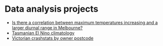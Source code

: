 # Data analysis projects

* [Is there a correlation between maximum temperatures increasing and a larger diurnal range in Melbourne?](https://github.com/mareebiketouroz/data-analysis-projects/blob/master/melbourne_climate.ipynb)
* [Tasmanian El Nino climatology](https://github.com/mareebiketouroz/data-analysis-projects/blob/master/tasmanian_el_nino_climatology.ipynb)
* [Victorian crashstats by owner postcode](https://github.com/mareebiketouroz/data-analysis-projects/blob/master/VIC_crashstats_by_owner_postcode.ipynb)
